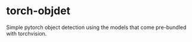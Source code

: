 # torch-objdet
Simple pytorch object detection using the models that come pre-bundled with torchvision.
